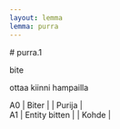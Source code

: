 ```yaml
---
layout: lemma
lemma: purra
---
```


<div class="sense">
# <span class="sensename">purra.1</span>

<span class="description">bite</span>

<span class="description">ottaa kiinni hampailla</span>

A0 | Biter |   | Purija |  
A1 | Entity bitten |   | Kohde |  

</div>

